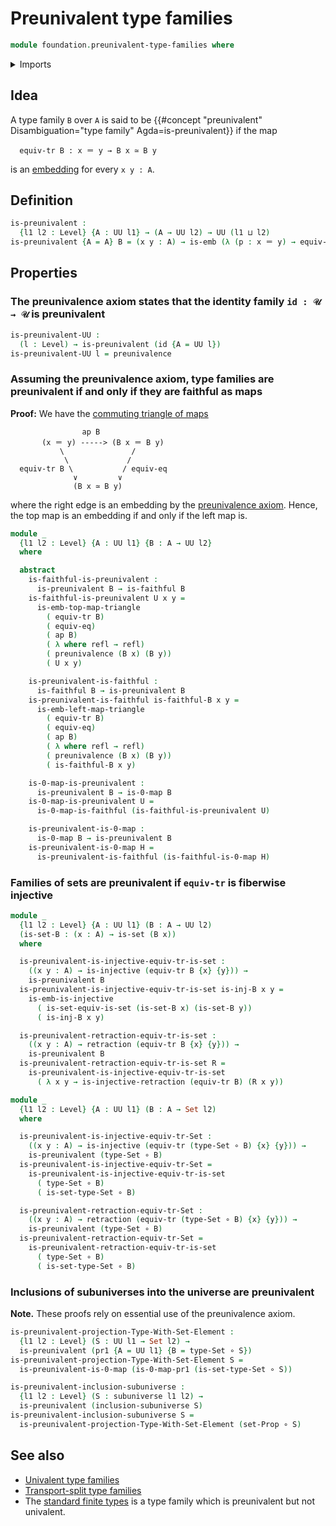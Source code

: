 # Preunivalent type families

```agda
module foundation.preunivalent-type-families where
```

<details><summary>Imports</summary>

```agda
open import foundation.0-maps
open import foundation.action-on-identifications-functions
open import foundation.dependent-pair-types
open import foundation.embeddings
open import foundation.equivalence-injective-type-families
open import foundation.faithful-maps
open import foundation.function-types
open import foundation.injective-maps
open import foundation.preunivalence
open import foundation.retractions
open import foundation.sets
open import foundation.subuniverses
open import foundation.transport-along-identifications
open import foundation.universe-levels

open import foundation-core.equivalences
open import foundation-core.identity-types
open import foundation-core.univalence
```

</details>

## Idea

A type family `B` over `A` is said to be
{{#concept "preunivalent" Disambiguation="type family" Agda=is-preunivalent}} if
the map

```text
  equiv-tr B : x ＝ y → B x ≃ B y
```

is an [embedding](foundation-core.embeddings.md) for every `x y : A`.

## Definition

```agda
is-preunivalent :
  {l1 l2 : Level} {A : UU l1} → (A → UU l2) → UU (l1 ⊔ l2)
is-preunivalent {A = A} B = (x y : A) → is-emb (λ (p : x ＝ y) → equiv-tr B p)
```

## Properties

### The preunivalence axiom states that the identity family `id : 𝒰 → 𝒰` is preunivalent

```agda
is-preunivalent-UU :
  (l : Level) → is-preunivalent (id {A = UU l})
is-preunivalent-UU l = preunivalence
```

### Assuming the preunivalence axiom, type families are preunivalent if and only if they are faithful as maps

**Proof:** We have the
[commuting triangle of maps](foundation-core.commuting-triangles-of-maps.md)

```text
                ap B
       (x ＝ y) -----> (B x ＝ B y)
           \               /
            \             /
  equiv-tr B \           / equiv-eq
              ∨         ∨
              (B x ≃ B y)
```

where the right edge is an embedding by the
[preunivalence axiom](foundation.preunivalence.md). Hence, the top map is an
embedding if and only if the left map is.

```agda
module _
  {l1 l2 : Level} {A : UU l1} {B : A → UU l2}
  where

  abstract
    is-faithful-is-preunivalent :
      is-preunivalent B → is-faithful B
    is-faithful-is-preunivalent U x y =
      is-emb-top-map-triangle
        ( equiv-tr B)
        ( equiv-eq)
        ( ap B)
        ( λ where refl → refl)
        ( preunivalence (B x) (B y))
        ( U x y)

    is-preunivalent-is-faithful :
      is-faithful B → is-preunivalent B
    is-preunivalent-is-faithful is-faithful-B x y =
      is-emb-left-map-triangle
        ( equiv-tr B)
        ( equiv-eq)
        ( ap B)
        ( λ where refl → refl)
        ( preunivalence (B x) (B y))
        ( is-faithful-B x y)

    is-0-map-is-preunivalent :
      is-preunivalent B → is-0-map B
    is-0-map-is-preunivalent U =
      is-0-map-is-faithful (is-faithful-is-preunivalent U)

    is-preunivalent-is-0-map :
      is-0-map B → is-preunivalent B
    is-preunivalent-is-0-map H =
      is-preunivalent-is-faithful (is-faithful-is-0-map H)
```

### Families of sets are preunivalent if `equiv-tr` is fiberwise injective

```agda
module _
  {l1 l2 : Level} {A : UU l1} (B : A → UU l2)
  (is-set-B : (x : A) → is-set (B x))
  where

  is-preunivalent-is-injective-equiv-tr-is-set :
    ((x y : A) → is-injective (equiv-tr B {x} {y})) →
    is-preunivalent B
  is-preunivalent-is-injective-equiv-tr-is-set is-inj-B x y =
    is-emb-is-injective
      ( is-set-equiv-is-set (is-set-B x) (is-set-B y))
      ( is-inj-B x y)

  is-preunivalent-retraction-equiv-tr-is-set :
    ((x y : A) → retraction (equiv-tr B {x} {y})) →
    is-preunivalent B
  is-preunivalent-retraction-equiv-tr-is-set R =
    is-preunivalent-is-injective-equiv-tr-is-set
      ( λ x y → is-injective-retraction (equiv-tr B) (R x y))

module _
  {l1 l2 : Level} {A : UU l1} (B : A → Set l2)
  where

  is-preunivalent-is-injective-equiv-tr-Set :
    ((x y : A) → is-injective (equiv-tr (type-Set ∘ B) {x} {y})) →
    is-preunivalent (type-Set ∘ B)
  is-preunivalent-is-injective-equiv-tr-Set =
    is-preunivalent-is-injective-equiv-tr-is-set
      ( type-Set ∘ B)
      ( is-set-type-Set ∘ B)

  is-preunivalent-retraction-equiv-tr-Set :
    ((x y : A) → retraction (equiv-tr (type-Set ∘ B) {x} {y})) →
    is-preunivalent (type-Set ∘ B)
  is-preunivalent-retraction-equiv-tr-Set =
    is-preunivalent-retraction-equiv-tr-is-set
      ( type-Set ∘ B)
      ( is-set-type-Set ∘ B)
```

### Inclusions of subuniverses into the universe are preunivalent

**Note.** These proofs rely on essential use of the preunivalence axiom.

```agda
is-preunivalent-projection-Type-With-Set-Element :
  {l1 l2 : Level} (S : UU l1 → Set l2) →
  is-preunivalent (pr1 {A = UU l1} {B = type-Set ∘ S})
is-preunivalent-projection-Type-With-Set-Element S =
  is-preunivalent-is-0-map (is-0-map-pr1 (is-set-type-Set ∘ S))

is-preunivalent-inclusion-subuniverse :
  {l1 l2 : Level} (S : subuniverse l1 l2) →
  is-preunivalent (inclusion-subuniverse S)
is-preunivalent-inclusion-subuniverse S =
  is-preunivalent-projection-Type-With-Set-Element (set-Prop ∘ S)
```

## See also

- [Univalent type families](foundation.univalent-type-families.md)
- [Transport-split type families](foundation.transport-split-type-families.md)
- The [standard finite types](univalent-combinatorics.standard-finite-types.md)
  is a type family which is preunivalent but not univalent.
